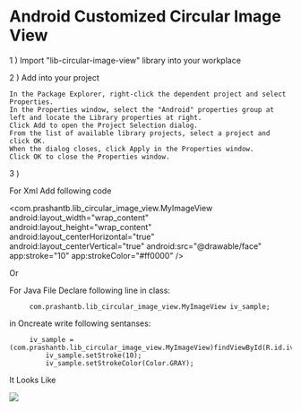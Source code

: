 Android Customized Circular Image View
===========================

1 ) Import "lib-circular-image-view" library into your workplace 

2 ) Add into your project 
    
    In the Package Explorer, right-click the dependent project and select Properties.
    In the Properties window, select the "Android" properties group at left and locate the Library properties at right.
    Click Add to open the Project Selection dialog.
    From the list of available library projects, select a project and click OK.
    When the dialog closes, click Apply in the Properties window.
    Click OK to close the Properties window.
    
3 ) 

For Xml Add following code

<com.prashantb.lib_circular_image_view.MyImageView
        android:layout_width="wrap_content"
        android:layout_height="wrap_content"
        android:layout_centerHorizontal="true"
        android:layout_centerVertical="true"
        android:src="@drawable/face"
        app:stroke="10"
        app:strokeColor="#ff0000" />

Or 

For Java File 
  Declare following line in class:
  
         com.prashantb.lib_circular_image_view.MyImageView iv_sample;

  in Oncreate write following sentanses:
  
         iv_sample = (com.prashantb.lib_circular_image_view.MyImageView)findViewById(R.id.iv_sample);
		     iv_sample.setStroke(10);
		     iv_sample.setStrokeColor(Color.GRAY);

It Looks Like 

![](https://github.com/prashantgbhangre/android_circular-image-view/blob/master/image_smartphone.png)
